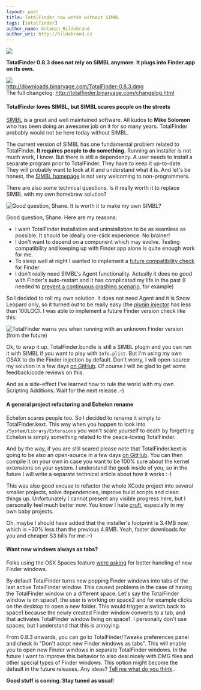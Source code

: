 ```yaml
---
layout: post
title: TotalFinder now works without SIMBL
tags: [totalfinder]
author_name: Antonin Hildebrand
author_uri: http://hildebrand.cz
---
```


<img src="{{site.url}}/shared/img/icons/totalfinder-64.png" class="intro-icon"/>

**TotalFinder 0.8.3 does not rely on SIMBL anymore. It plugs into Finder.app on its own.**

<div class="blog-download">
    <a class="download-link" href="http://downloads.binaryage.com/TotalFinder-0.8.3.dmg"><img src="{{site.url}}/shared/img/small-download-button.png"/><div>http://downloads.binaryage.com/TotalFinder-0.8.3.dmg</div></a>
    <div class="download-note">The full changelog: <a href="http://totalfinder.binaryage.com/changelog.html">http://totalfinder.binaryage.com/changelog.html</a></div>
</div>

#### TotalFinder loves SIMBL, but SIMBL scares people on the streets

[SIMBL](http://www.culater.net/software/SIMBL/SIMBL.php) is a great and well maintained software. All kudos to **Mike Solomon** who has been doing an awesome job on it for so many years.  TotalFinder probably would not be here today without SIMBL.

The current version of SIMBL has one fundamental problem related to TotalFinder. **It requires people to do something.** Running an installer is not much work, I know. But there is still a dependency. A user needs to install a separate program prior to TotalFinder. They have to keep it up-to-date. They will probably want to look at it and understand what it is. And let's be honest, the [SIMBL homepage](http://www.culater.net/software/SIMBL/SIMBL.php) is not very welcoming to non-programmers.

There are also some technical questions. Is it really worth it to replace SIMBL with my own homebrew solution?

<img class="clear blog-image" src="{{site.url}}/images/simbl-replacement-questioning.png" title="Good question, Shane. It is worth it to make my own SIMBL?">

Good question, Shane. Here are my reasons:

  - I want TotalFinder installation and uninstallation to be as seamless as possible. It should be ideally one-click experience. No brainer!
  - I don't want to depend on a component which may evolve. Testing compatibility and keeping up with Finder.app alone is quite enough work for me.
  - To sleep well at night I wanted to implement a [future compatibility check](http://github.com/darwin/simbl/commit/c95557a49b52aa6a26a5390e30e90364b17b38e1) for Finder
  - I don't really need SIMBL's Agent functionality. Actually it does no good with Finder's auto-restart and it has complicated my life in the past (I needed to [prevent a continuous crashing scenario](http://blog.binaryage.com/totalfinder-with-sparkle/), for example)

So I decided to roll my own solution. It does not need Agent and it is Snow Leopard only, so it turned out to be really easy (the [plugin injector](http://github.com/binaryage/totalfinder-osax/blob/master/TotalFinderInjector.m) has less than 100LOC). I was able to implement a future Finder version check like this:

<img class="clear blog-image-border" src="{{site.url}}/images/totalfinder-future-compatibility-check.png" title="TotalFinder warns you when running with an unknown Finder version (from the future)">

Ok, to wrap it up. TotalFinder.bundle is still a SIMBL plugin and you can run it with SIMBL if you want to play with `Info.plist`. But I'm using my own OSAX to do the Finder injection by default. Don't worry, I will open-source my solution in a few days [on GitHub](http://github.com/binaryage/totalfinder-osax). Of course I will be glad to get some feedback/code reviews on this. 

And as a side-effect I've learned how to rule the world with my own Scripting Additions. Wait for the next release .-)

#### A general project refactoring and Echelon rename

Echelon scares people too. So I decided to rename it simply to TotalFinder.kext. This way when you happen to look into `/System/Library/Extensions` you won't scare yourself to death by forgetting Echelon is simply something related to the peace-loving TotalFinder.

And by the way, if you are still scared please note that TotalFinder.kext is going to be also an open-source in a few days [on GitHub](http://github.com/binaryage/totalfinder-kext). You can then compile it on your own in case you want to be 100% sure about the kernel extensions on your system. I understand the geek inside of you, so in the future I will write a separate technical article about how it works :-)

This was also good excuse to refactor the whole XCode project into several smaller projects, solve dependencies, improve build scripts and clean things up. Unfortunately I cannot present any visible progress here, but I personally feel much better now. You know I hate [cruft](http://en.wikipedia.org/wiki/Cruft), especially in my own baby projects.

Oh, maybe I should have added that the installer's footprint is 3.4MB now, which is ~30% less than the previous 4.8MB. Yeah, faster downloads for you and cheaper S3 bills for me :-)

#### Want new windows always as tabs?

Folks using the OSX Spaces feature [were asking](http://getsatisfaction.com/binaryage/topics/desktop_folders_open_as_tabs_spaces_and_generic_problem) for better handling of new Finder windows. 

By default TotalFinder turns new popping Finder windows into tabs of the last active TotalFinder window. This caused problems in the case of having the TotalFinder window on a different space. Let's say the TotalFinder window is on space1, the user is working on space2 and for example clicks on the desktop to open a new folder. This would trigger a switch back to space1 because the newly created Finder window converts to a tab, and that activates TotalFinder window living on space1. I personally don't use spaces, but I understand that this is annoying.

From 0.8.3 onwards, you can go to TotalFinder/Tweaks preferences panel and check in "Don't adopt new Finder windows as tabs". This will enable you to open new Finder windows in separate TotalFinder windows. In the future I want to improve this behavior to also deal nicely with DMG files and other special types of Finder windows. This option might become the default in the future releases. Any ideas? [Tell me what do you think](http://getsatisfaction.com/binaryage/topics/desktop_folders_open_as_tabs_spaces_and_generic_problem).</a>.

**Good stuff is coming. Stay tuned as usual!**